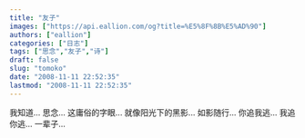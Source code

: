 ```yaml
---
title: "友子"
images: ["https://api.eallion.com/og?title=%E5%8F%8B%E5%AD%90"]
authors: ["eallion"]
categories: ["日志"]
tags: ["思念","友子","诗"]
draft: false
slug: "tomoko"
date: "2008-11-11 22:52:35"
lastmod: "2008-11-11 22:52:35"
---
```


我知道...
思念...
这庸俗的字眼...
就像阳光下的黑影...
如影随行...
你追我逃... 我追你逃...
一辈子...
